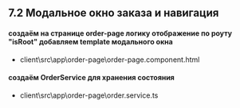 ## 7.2 Модальное окно заказа и навигация

#### создаём на странице order-page логику отображение по роуту "isRoot" добавляем template модального окна

- client\src\app\order-page\order-page.component.html

#### создаём OrderService для хранения состояния

- client\src\app\order-page\order.service.ts
